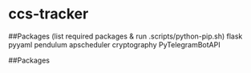 # ccs-tracker

##Packages (list required packages & run .scripts/python-pip.sh)
flask
pyyaml
pendulum
apscheduler
cryptography
PyTelegramBotAPI

##Packages
